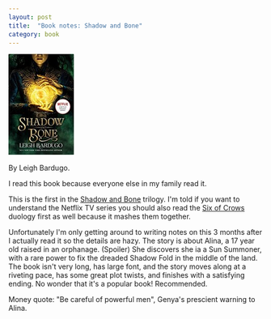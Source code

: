 ```yaml
---
layout: post
title:  "Book notes: Shadow and Bone"
category: book
---
```


![Book cover](/assets/shadow-and-bone.jpg)

By Leigh Bardugo.

I read this book because everyone else in my family read it.

This is the first in the [Shadow and Bone](https://en.wikipedia.org/wiki/Shadow_and_Bone) trilogy. I'm told if you want to understand the Netflix TV series you should also read the [Six of Crows](https://en.wikipedia.org/wiki/Six_of_Crows) duology first as well because it mashes them together.

Unfortunately I'm only getting around to writing notes on this 3 months after I actually read it so the details are hazy. The story is about Alina, a 17 year old raised in an orphanage. (Spoiler) She discovers she ia a Sun Summoner, with a rare power to fix the dreaded Shadow Fold in the middle of the land. The book isn't very long, has large font, and the story moves along at a riveting pace, has some great plot twists, and finishes with a satisfying ending. No wonder that it's a popular book! Recommended.

Money quote: "Be careful of powerful men", Genya's prescient warning to Alina.
